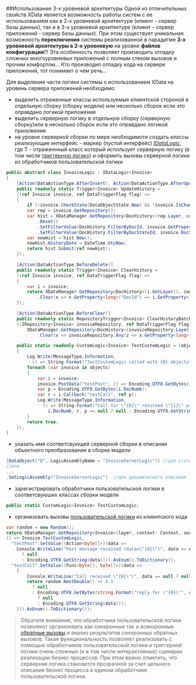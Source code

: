 ##Использование 3-х уровневой архитектуры
Одной из отличительных свойств XData является возможность работы систем с ее использованием как в 2-х уровневой архитектуре (клиент - сервер базы данных), так и в 3-х уровневой архитектуре (клиент - сервер приложений - сервер базы данных). При этом существует уникальная возможность **переключения** системы реализованной в парадигме **3-х уровневой архитектуры в 2-х уровневую** на уровне **файлов конфигурации**!!! Эта особенность позволяет производить отладку сложных многоуровневых приложений с полным стеком вызовов и прочим комфортом... Кто производил отладку кода на сервере приложений, тот понимает о чем речь...

Для выделения части логики системы с использованием XData на уровень сервера приложений необходимо: 
* выделить отраженные классы используемые клиентской стороной в отдельную сборку (сборку модели) или несколько сборок если это оправдано логикой приложения
* выделить серверную логику в отдельную сборку (серверную сборку)или в несколько сборок если это оправдано логикой приложения
* на уровне серверной сборки по мере необходимоти создать классы реализующие интерфейс - маркер (пустой интерфейс) [*IDataLogic<T>*](https://htmlpreview.github.io/?https://raw.githubusercontent.com/mickfierte/XData/master/docs/doc/Contents/1/54.html), где T - отраженнный класс который использует серверную логику (в том числе [триггерную логику](./tips_and_tricks.md#Использование-триггерной-логики)) и оформить вызовы серверной логики из обработчиков пользовательской логики
```csharp
public abstract class InvoiceLogic : IDataLogic<Invoice>
{
    [Action(DataActionType.AfterInsert), Action(DataActionType.AfterUpdate)]
    public readonly static Trigger<Invoice> UpdateHistory = 
    ((ref Invoice invoice, ref DataTriggerFlag flag) =>
    {
        if (!invoice.CheckState(DataObjectState.New) && !invoice.IsChanged(x => x.DocState)) return true;
        var rep = invoice.GetRepository();
        var hist = XDataManager.GetRepository<DocHistory>(rep.Layer, context: rep.Context)
            .Reset()
            .SetFilterValue(DocHistory.FilterByDocId, invoice.GetProperty<long>("DocId"))
            .SetFilterValue(DocHistory.FilterByDocStateId, invoice.DocState.Key);
        var newHist = hist.New();
        newHist.HistoryDate = DateTime.UtcNow;
        return hist.Submit(ref newHist);
    });

    [Action(DataActionType.BeforeDelete)]
    public readonly static Trigger<Invoice> ClearHistory = 
    ((ref Invoice invoice, ref DataTriggerFlag flag) => 
    {
        var i = invoice;
        return XDataManager.GetRepository<DocHistory>(i.GetLayer(), context: i.GetContext()).Reset()
            .Clear(x => x.GetProperty<long>("DocId") == i.GetProperty<long>("DocId"));
    });

    [Action(DataActionType.BeforeClear)]
    public readonly static RepositoryTrigger<Invoice> ClearHistoryBatch = 
    ((IRepository<Invoice> invoiceRepository, ref DataTriggerFlag flag) =>
        XDataManager.GetRepository<DocHistory>(invoiceRepository.Layer, context: invoiceRepository.Context).Reset()
            .Clear(x => invoiceRepository.Any(z => x.GetProperty<long>("DocId") == z.GetProperty<long>("DocId"))));

    public static readonly CustomLogic<Invoice> TestCustomLogic = (objects => 
    {
        Log.Write(MessageType.Information, 
          () => String.Format("TestCustomLogic called with {0} objects", objects.Length)); 
        foreach (var invoice in objects)
        {
            var i = invoice;
            invoice.PostData("testPost", () => Encoding.UTF8.GetBytes(i.DocNumb));
            var p = Encoding.UTF8.GetBytes(i.DocNumb);
            var r = i.Callback("testCall", ref p);
            Log.Write(MessageType.Information, 
              () => String.Format("Call for \"{0}\" returned \"{1}\" with data \"{2}\"", 
                i.DocNumb, r, p == null ? null : Encoding.UTF8.GetString(p)));
        }
        return true;
    });
}
```

* указать имя соответсвующей серверной сборки в описании объектного преобразования в сборке модели 
```csharp
[DataObject("D", LogicAssemblyName = "InvoiceServerLogic")] //для статического описания
//или
...
.SetLogicAssembly("InvoiceServerLogic")  //для динамического описания
```

* зарегистрировать обработчики пользовательской логики в соответсвуюших классах сборки модели
```csharp
public static CustomLogic<Invoice> TestCustomLogic;
```

* организовать вызовы [пользовательской логики](./tips_and_tricks.md#Использование-пользовательской-логики) из клиентского кода
```csharp
var random = new Random();
return XDataManager.GetRepository<Invoice>(layer, context: Context, security: security).ToArray().Execute(
() => Invoice.TestCustomLogic, 
  "testPost".SetValue((Action<byte[]>)(data => 
    Console.WriteLine("Post message received (data=\"{0}\")", data == null 
      ? null 
      : Encoding.UTF8.GetString(data)))).AsEnum().ToDictionary(),
  "testCall".SetValue((Func<byte[], byte[]>)(data =>
    {
        Console.WriteLine("Call received \"{0}\")", data == null ? null : Encoding.UTF8.GetString(data));
        return random.NextDouble() >= 0.5 
          ? null 
          : Encoding.UTF8.GetBytes(string.Format("reply for \"{0}\"", data == null 
            ? null 
            : Encoding.UTF8.GetString(data)));
    })).AsEnum().ToDictionary());
```

>Обратите внимание, что обработчики пользовательской логики позволяют организовать как синхронные так и асинхронные [обратные вызовы](./tips_and_tricks.md#Обратный-вызов-из-пользовательской-логики) и анализ результатов синхронных обратных вызовов. Такая функциональность позволяет реализовать с помощью обработчиков пользовательской логики и триггерной логики очень сложные (и в том числе интерактивные) сценарии реализации бизнес процессов. При этом важно отметить, что серверная логика становится прозрачной за счет цельного описания бизнес процесса в едином обработчике пользовательской логики.
